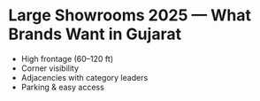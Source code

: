 
# Large Showrooms 2025 — What Brands Want in Gujarat
- High frontage (60–120 ft)
- Corner visibility
- Adjacencies with category leaders
- Parking & easy access
